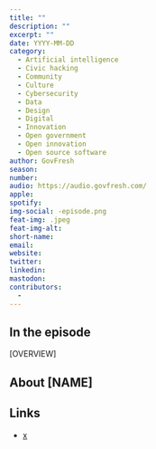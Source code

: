 ```yaml
---
title: ""
description: ""
excerpt: ""
date: YYYY-MM-DD
category:
  - Artificial intelligence
  - Civic hacking
  - Community
  - Culture
  - Cybersecurity
  - Data
  - Design
  - Digital
  - Innovation
  - Open government
  - Open innovation
  - Open source software
author: GovFresh
season: 
number: 
audio: https://audio.govfresh.com/
apple: 
spotify: 
img-social: -episode.png
feat-img: .jpeg
feat-img-alt: 
short-name: 
email: 
website: 
twitter: 
linkedin: 
mastodon: 
contributors:
  - 
---
```


## In the episode

[OVERVIEW]

## About [NAME]

## Links

* [x](x)
